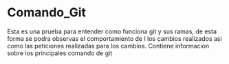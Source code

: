 # Comando_Git

Esta es una prueba para entender como funciona git y sus ramas,
de esta forma se podra observas el comportamiento de l los cambios realizados asi  como las peticiones realizadas para los cambios.
Contiene informacion sobre los principales comando de git
